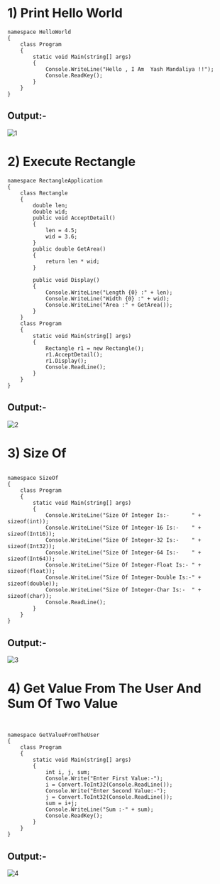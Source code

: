 # 1) Print Hello World
```
namespace HelloWorld
{
    class Program
    {
        static void Main(string[] args)
        {
            Console.WriteLine("Hello , I Am  Yash Mandaliya !!");
            Console.ReadKey();
        }
    }
}

```

## Output:-

![1](https://user-images.githubusercontent.com/112624754/217141477-26d531b7-8d75-4995-81f4-36a887af99e7.png)

# 2) Execute Rectangle 
```
namespace RectangleApplication
{
    class Rectangle
    {
        double len;
        double wid;
        public void AcceptDetail()
        {
            len = 4.5;
            wid = 3.6;
        }
        public double GetArea()
        {
            return len * wid;
        }

        public void Display()
        {
            Console.WriteLine("Length {0} :" + len);
            Console.WriteLine("Width {0} :" + wid);
            Console.WriteLine("Area :" + GetArea());
        }
    }
    class Program
    {
        static void Main(string[] args)
        {
            Rectangle r1 = new Rectangle();
            r1.AcceptDetail();
            r1.Display();
            Console.ReadLine();
        }
    }
}
```
## Output:-
![2](https://user-images.githubusercontent.com/112624754/217141787-e636b8b5-137f-42fb-b2f3-c1f9766ade1a.png)

# 3) Size Of
```

namespace SizeOf
{
    class Program
    {
        static void Main(string[] args)
        {
            Console.WriteLine("Size Of Integer Is:-       " + sizeof(int));
            Console.WriteLine("Size Of Integer-16 Is:-    " + sizeof(Int16));
            Console.WriteLine("Size Of Integer-32 Is:-    " + sizeof(Int32));
            Console.WriteLine("Size Of Integer-64 Is:-    " + sizeof(Int64));
            Console.WriteLine("Size Of Integer-Float Is:- " + sizeof(float));
            Console.WriteLine("Size Of Integer-Double Is:-" + sizeof(double));
            Console.WriteLine("Size Of Integer-Char Is:-  " + sizeof(char));
            Console.ReadLine();
        }
    }
}

```
## Output:-
![3](https://user-images.githubusercontent.com/112624754/217142776-fbcb23c7-d470-4fc3-9aac-23e3b3b5008d.png)

# 4) Get Value From The User And Sum Of Two Value
```


namespace GetValueFromTheUser
{     
    class Program
    {
        static void Main(string[] args)
        {
            int i, j, sum;
            Console.Write("Enter First Value:-");
            i = Convert.ToInt32(Console.ReadLine());
            Console.Write("Enter Second Value:-");
            j = Convert.ToInt32(Console.ReadLine());
            sum = i+j;
            Console.WriteLine("Sum :-" + sum);
            Console.ReadKey();
        }
    }
}

```


## Output:-
![4](https://user-images.githubusercontent.com/112624754/217144972-a7e53a1b-a23b-4bb5-b530-fa9b745cbd0b.png)


